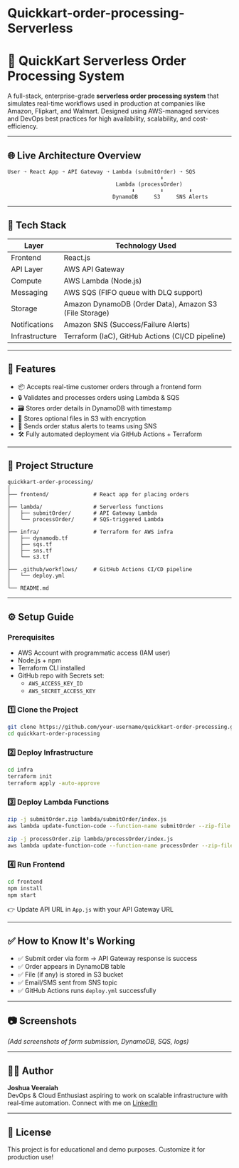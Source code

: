 # Quickkart-order-processing-Serverless



# 🚀 QuickKart Serverless Order Processing System

A full-stack, enterprise-grade **serverless order processing system** that simulates real-time workflows used in production at companies like Amazon, Flipkart, and Walmart. Designed using AWS-managed services and DevOps best practices for high availability, scalability, and cost-efficiency.

---

## 🌐 Live Architecture Overview

```
User ➝ React App ➝ API Gateway ➝ Lambda (submitOrder) ➝ SQS
                                                ⬇
                                  Lambda (processOrder)
                                       ⬇        ⬇        ⬇
                                 DynamoDB     S3     SNS Alerts
```

---

## 🧰 Tech Stack

| Layer           | Technology Used                                                |
|----------------|----------------------------------------------------------------|
| Frontend       | React.js                                                      |
| API Layer      | AWS API Gateway                                               |
| Compute        | AWS Lambda (Node.js)                                          |
| Messaging      | AWS SQS (FIFO queue with DLQ support)                         |
| Storage        | Amazon DynamoDB (Order Data), Amazon S3 (File Storage)        |
| Notifications  | Amazon SNS (Success/Failure Alerts)                           |
| Infrastructure | Terraform (IaC), GitHub Actions (CI/CD pipeline)              |

---

## 🚀 Features

- 📦 Accepts real-time customer orders through a frontend form
- 🔒 Validates and processes orders using Lambda & SQS
- 🗃️ Stores order details in DynamoDB with timestamp
- 🧾 Stores optional files in S3 with encryption
- 📩 Sends order status alerts to teams using SNS
- 🛠️ Fully automated deployment via GitHub Actions + Terraform

---

## 🔧 Project Structure
```
quickkart-order-processing/
│
├── frontend/              # React app for placing orders
│
├── lambda/                # Serverless functions
│   ├── submitOrder/       # API Gateway Lambda
│   └── processOrder/      # SQS-triggered Lambda
│
├── infra/                 # Terraform for AWS infra
│   ├── dynamodb.tf
│   ├── sqs.tf
│   ├── sns.tf
│   └── s3.tf
│
├── .github/workflows/     # GitHub Actions CI/CD pipeline
│   └── deploy.yml
│
└── README.md
```

---

## ⚙️ Setup Guide

### Prerequisites
- AWS Account with programmatic access (IAM user)
- Node.js + npm
- Terraform CLI installed
- GitHub repo with Secrets set:
  - `AWS_ACCESS_KEY_ID`
  - `AWS_SECRET_ACCESS_KEY`

### 1️⃣ Clone the Project
```bash
git clone https://github.com/your-username/quickkart-order-processing.git
cd quickkart-order-processing
```

### 2️⃣ Deploy Infrastructure
```bash
cd infra
terraform init
terraform apply -auto-approve
```

### 3️⃣ Deploy Lambda Functions
```bash
zip -j submitOrder.zip lambda/submitOrder/index.js
aws lambda update-function-code --function-name submitOrder --zip-file fileb://submitOrder.zip

zip -j processOrder.zip lambda/processOrder/index.js
aws lambda update-function-code --function-name processOrder --zip-file fileb://processOrder.zip
```

### 4️⃣ Run Frontend
```bash
cd frontend
npm install
npm start
```
👉 Update API URL in `App.js` with your API Gateway URL

---

## ✅ How to Know It's Working

- ✅ Submit order via form → API Gateway response is success
- ✅ Order appears in DynamoDB table
- ✅ File (if any) is stored in S3 bucket
- ✅ Email/SMS sent from SNS topic
- ✅ GitHub Actions runs `deploy.yml` successfully

---

## 📷 Screenshots
_(Add screenshots of form submission, DynamoDB, SQS, logs)_

---

## 👨‍💻 Author
**Joshua Veeraiah**  
DevOps & Cloud Enthusiast aspiring to work on scalable infrastructure with real-time automation. Connect with me on [LinkedIn](https://linkedin.com/in/your-profile)

---

## 📄 License
This project is for educational and demo purposes. Customize it for production use!

